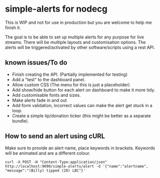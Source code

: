 # simple-alerts for nodecg

This is WIP and not for use in production but you are welcome to help me finish it.

The goal is to be able to set up multiple alerts for any purpose for live streams.
There will be multiple layouts and customisation options.
The alerts will be triggered/activated by other software/scripts using a rest API.

## known issues/To do

* Finish creating the API. (Partially implemented for testing)
* Add a "test" to the dashboard panel.
* Allow custom CSS (The menu for this is just a placeholder)
* Add show/hide button for each alert on dashboard to make it more tidy.
* Add customisable fonts and sizes.
* Make alerts fade in and out
* Add form validation, incorrect values can make the alert get stuck in a loop.
* Create a simple tip/donation ticker (this might be better as a separate bundle).

## How to send an alert using cURL

Make sure to provide an alert name, place keywords in brackets. Keywords will be animated and are a different colour.
```
curl -X POST -H "Content-Type:application/json" http://localhost:9090/simple-alerts/alert -d '{"name":"alertname", "message":"(Billy) tipped (20) LBC"}'
```

